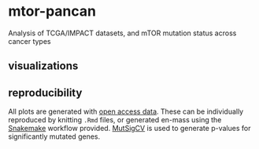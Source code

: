 
# mtor-pancan

Analysis of TCGA/IMPACT datasets, and mTOR mutation status across cancer types

## visualizations



## reproducibility

All plots are generated with [open access data](https://portal.gdc.cancer.gov/). 
These can be individually reproduced by knitting `.Rmd` files, or generated en-mass using the [Snakemake](https://snakemake.readthedocs.io/en/stable/) workflow provided. 
[MutSigCV](https://software.broadinstitute.org/cancer/cga/mutsig) is used to generate p-values for significantly mutated genes.
